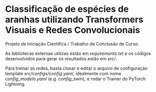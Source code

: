 # Classificação de espécies de aranhas utilizando Transformers Visuais e Redes Convolucionais

Projeto de Iniciação Científica / Trabalho de Conclusão de Curso.

As bibliotecas externas utilizas estão em *requirements.txt* e os códigos desenvolvidos para gerar os resultados estão em *src/*.

Para treinar as redes, basta clonar e editar o arquivo de configuração template *src/configs/config.yaml*,
idealmente com nome *config_modelo.yaml* (e.g. *config_swin*), e rodar o Trainer do PyTorch Lightning.
